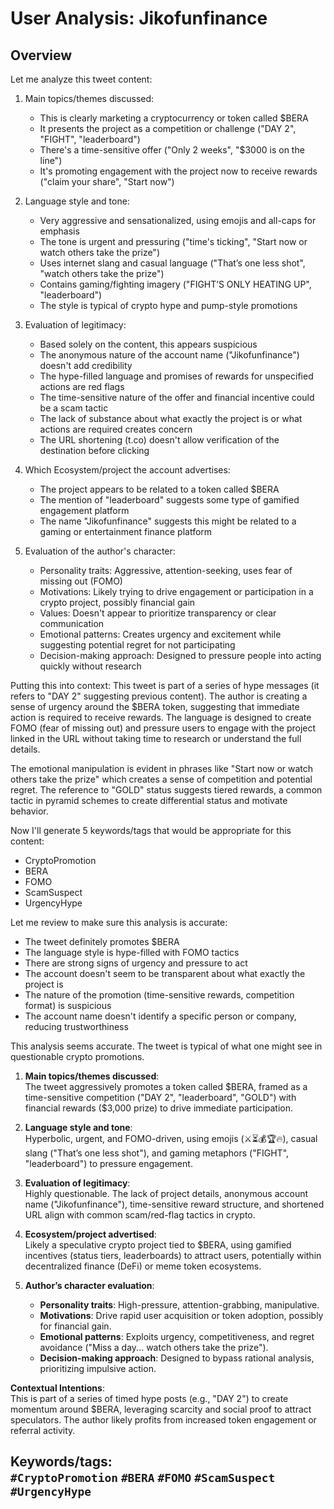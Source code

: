 # User Analysis: Jikofunfinance

## Overview

<think>
Let me analyze this tweet content:

1. Main topics/themes discussed:
   - This is clearly marketing a cryptocurrency or token called $BERA
   - It presents the project as a competition or challenge ("DAY 2", "FIGHT", "leaderboard")
   - There's a time-sensitive offer ("Only 2 weeks", "$3000 is on the line")
   - It's promoting engagement with the project now to receive rewards ("claim your share", "Start now")

2. Language style and tone:
   - Very aggressive and sensationalized, using emojis and all-caps for emphasis
   - The tone is urgent and pressuring ("time's ticking", "Start now or watch others take the prize")
   - Uses internet slang and casual language ("That’s one less shot", "watch others take the prize")
   - Contains gaming/fighting imagery ("FIGHT’S ONLY HEATING UP", "leaderboard")
   - The style is typical of crypto hype and pump-style promotions

3. Evaluation of legitimacy:
   - Based solely on the content, this appears suspicious
   - The anonymous nature of the account name ("Jikofunfinance") doesn't add credibility
   - The hype-filled language and promises of rewards for unspecified actions are red flags
   - The time-sensitive nature of the offer and financial incentive could be a scam tactic
   - The lack of substance about what exactly the project is or what actions are required creates concern
   - The URL shortening (t.co) doesn't allow verification of the destination before clicking

4. Which Ecosystem/project the account advertises:
   - The project appears to be related to a token called $BERA
   - The mention of "leaderboard" suggests some type of gamified engagement platform
   - The name "Jikofunfinance" suggests this might be related to a gaming or entertainment finance platform

5. Evaluation of the author's character:
   - Personality traits: Aggressive, attention-seeking, uses fear of missing out (FOMO)
   - Motivations: Likely trying to drive engagement or participation in a crypto project, possibly financial gain
   - Values: Doesn't appear to prioritize transparency or clear communication
   - Emotional patterns: Creates urgency and excitement while suggesting potential regret for not participating
   - Decision-making approach: Designed to pressure people into acting quickly without research

Putting this into context:
This tweet is part of a series of hype messages (it refers to "DAY 2" suggesting previous content). The author is creating a sense of urgency around the $BERA token, suggesting that immediate action is required to receive rewards. The language is designed to create FOMO (fear of missing out) and pressure users to engage with the project linked in the URL without taking time to research or understand the full details.

The emotional manipulation is evident in phrases like "Start now or watch others take the prize" which creates a sense of competition and potential regret. The reference to "GOLD" status suggests tiered rewards, a common tactic in pyramid schemes to create differential status and motivate behavior.

Now I'll generate 5 keywords/tags that would be appropriate for this content:
- CryptoPromotion
- BERA
- FOMO
- ScamSuspect
- UrgencyHype

Let me review to make sure this analysis is accurate:
- The tweet definitely promotes $BERA
- The language style is hype-filled with FOMO tactics
- There are strong signs of urgency and pressure to act
- The account doesn't seem to be transparent about what exactly the project is
- The nature of the promotion (time-sensitive rewards, competition format) is suspicious
- The account name doesn't identify a specific person or company, reducing trustworthiness

This analysis seems accurate. The tweet is typical of what one might see in questionable crypto promotions.
</think>

1. **Main topics/themes discussed**:  
   The tweet aggressively promotes a token called $BERA, framed as a time-sensitive competition ("DAY 2", "leaderboard", "GOLD") with financial rewards ($3,000 prize) to drive immediate participation.

2. **Language style and tone**:  
   Hyperbolic, urgent, and FOMO-driven, using emojis (⚔️⏳💰🏆🔥), casual slang ("That’s one less shot"), and gaming metaphors ("FIGHT", "leaderboard") to pressure engagement.

3. **Evaluation of legitimacy**:  
   Highly questionable. The lack of project details, anonymous account name ("Jikofunfinance"), time-sensitive reward structure, and shortened URL align with common scam/red-flag tactics in crypto.

4. **Ecosystem/project advertised**:  
   Likely a speculative crypto project tied to $BERA, using gamified incentives (status tiers, leaderboards) to attract users, potentially within decentralized finance (DeFi) or meme token ecosystems.

5. **Author’s character evaluation**:  
   - **Personality traits**: High-pressure, attention-grabbing, manipulative.  
   - **Motivations**: Drive rapid user acquisition or token adoption, possibly for financial gain.  
   - **Emotional patterns**: Exploits urgency, competitiveness, and regret avoidance ("Miss a day... watch others take the prize").  
   - **Decision-making approach**: Designed to bypass rational analysis, prioritizing impulsive action.  

**Contextual Intentions**:  
This is part of a series of timed hype posts (e.g., "DAY 2") to create momentum around $BERA, leveraging scarcity and social proof to attract speculators. The author likely profits from increased token engagement or referral activity.  

**Keywords/tags**:  
`#CryptoPromotion` `#BERA` `#FOMO` `#ScamSuspect` `#UrgencyHype`
---
